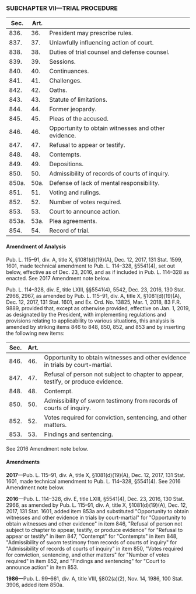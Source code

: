 ### SUBCHAPTER VII—TRIAL PROCEDURE ###

|Sec. |Art.|                                                   |
|-----|----|---------------------------------------------------|
|836. |36. |          President may prescribe rules.           |
|837. |37. |      Unlawfully influencing action of court.      |
|838. |38. |   Duties of trial counsel and defense counsel.    |
|839. |39. |                     Sessions.                     |
|840. |40. |                   Continuances.                   |
|841. |41. |                    Challenges.                    |
|842. |42. |                      Oaths.                       |
|843. |43. |              Statute of limitations.              |
|844. |44. |                 Former jeopardy.                  |
|845. |45. |               Pleas of the accused.               |
|846. |46. |Opportunity to obtain witnesses and other evidence.|
|847. |47. |           Refusal to appear or testify.           |
|848. |48. |                    Contempts.                     |
|849. |49. |                   Depositions.                    |
|850. |50. |  Admissibility of records of courts of inquiry.   |
|850a.|50a.|     Defense of lack of mental responsibility.     |
|851. |51. |                Voting and rulings.                |
|852. |52. |             Number of votes required.             |
|853. |53. |             Court to announce action.             |
|853a.|53a.|                 Plea agreements.                  |
|854. |54. |                 Record of trial.                  |

#### Amendment of Analysis ####

Pub. L. 115–91, div. A, title X, §1081(d)(19)(A), Dec. 12, 2017, 131 Stat. 1599, 1601, made technical amendment to Pub. L. 114–328, §5541(4), set out below, effective as of Dec. 23, 2016, and as if included in Pub. L. 114–328 as enacted. See 2017 Amendment note below.

Pub. L. 114–328, div. E, title LXIII, §§5541(4), 5542, Dec. 23, 2016, 130 Stat. 2966, 2967, as amended by Pub. L. 115–91, div. A, title X, §1081(d)(19)(A), Dec. 12, 2017, 131 Stat. 1601, and Ex. Ord. No. 13825, Mar. 1, 2018, 83 F.R. 9889, provided that, except as otherwise provided, effective on Jan. 1, 2019, as designated by the President, with implementing regulations and provisions relating to applicability to various situations, this analysis is amended by striking items 846 to 848, 850, 852, and 853 and by inserting the following new items:

|Sec.|Art.|                                                                                 |
|----|----|---------------------------------------------------------------------------------|
|846.|46. | Opportunity to obtain witnesses and other evidence in trials by court-martial.  |
|847.|47. |Refusal of person not subject to chapter to appear, testify, or produce evidence.|
|848.|48. |                                    Contempt.                                    |
|850.|50. |       Admissibility of sworn testimony from records of courts of inquiry.       |
|852.|52. |          Votes required for conviction, sentencing, and other matters.          |
|853.|53. |                            Findings and sentencing.                             |

See 2016 Amendment note below.

#### Amendments ####

**2017**—Pub. L. 115–91, div. A, title X, §1081(d)(19)(A), Dec. 12, 2017, 131 Stat. 1601, made technical amendment to Pub. L. 114–328, §5541(4). See 2016 Amendment note below.

**2016**—Pub. L. 114–328, div. E, title LXIII, §5541(4), Dec. 23, 2016, 130 Stat. 2966, as amended by Pub. L. 115–91, div. A, title X, §1081(d)(19)(A), Dec. 12, 2017, 131 Stat. 1601, added item 853a and substituted "Opportunity to obtain witnesses and other evidence in trials by court-martial" for "Opportunity to obtain witnesses and other evidence" in item 846, "Refusal of person not subject to chapter to appear, testify, or produce evidence" for "Refusal to appear or testify" in item 847, "Contempt" for "Contempts" in item 848, "Admissibility of sworn testimony from records of courts of inquiry" for "Admissibility of records of courts of inquiry" in item 850, "Votes required for conviction, sentencing, and other matters" for "Number of votes required" in item 852, and "Findings and sentencing" for "Court to announce action" in item 853.

**1986**—Pub. L. 99–661, div. A, title VIII, §802(a)(2), Nov. 14, 1986, 100 Stat. 3906, added item 850a.